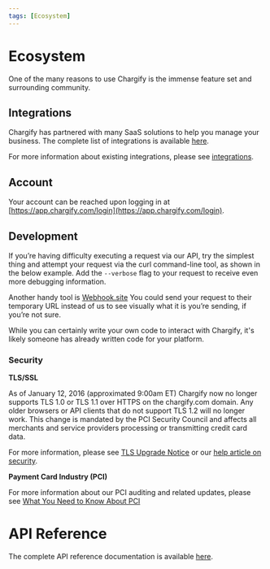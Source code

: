 ```yaml
---
tags: [Ecosystem]
---
```


# Ecosystem

One of the many reasons to use Chargify is the immense feature set and surrounding community.

## Integrations

Chargify has partnered with many SaaS solutions to help you manage your business. The complete list of integrations is available [here](https://www.chargify.com/integration-marketplace/).

For more information about existing integrations, please see [integrations](https://help.chargify.com/integrations/integrations-intro.html).

## Account

Your account can be reached upon logging in at [https://app.chargify.com/login](https://app.chargify.com/login).

## Development

If you’re having difficulty executing a request via our API, try the simplest thing and attempt your request via the curl command-line tool, as shown in the below example. Add the `--verbose` flag to your request to receive even more debugging information.

Another handy tool is [Webhook.site](https://webhook.site/) You could send your request to their temporary URL instead of us to see visually what it is you’re sending, if you’re not sure.

While you can certainly write your own code to interact with Chargify, it's likely someone has already written code for your platform.

### Security

**TLS/SSL**

As of January 12, 2016 (approximated 9:00am ET) Chargify now no longer supports TLS 1.0 or TLS 1.1 over HTTPS on the chargify.com domain. Any older browsers or API clients that do not support TLS 1.2 will no longer work. This change is mandated by the PCI Security Council and affects all merchants and service providers processing or transmitting credit card data.

For more information, please see [TLS Upgrade Notice](https://help.chargify.com/announcements/tls-upgrade-notice.html) or our [help article on security](https://help.chargify.com/my-account/security.html).

**Payment Card Industry (PCI)**

For more information about our PCI auditing and related updates, please see [What You Need to Know About PCI](https://www.chargify.com/blog/what-you-need-to-know-about-pci/)

# API Reference

The complete API reference documentation is available [here](https://chargify.stoplight.io/docs/api-docs/YXBpOjE0MTA4MjYx-chargify-api).
